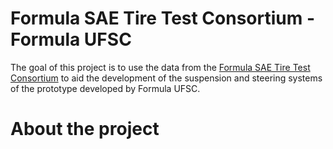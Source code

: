 # Formula SAE Tire Test Consortium - Formula UFSC

The goal of this project is to use the data from the [Formula SAE Tire Test Consortium](http://www.fsaettc.org/) to aid the development of the suspension and steering systems of the prototype developed by Formula UFSC.

# About the project



